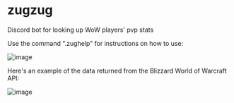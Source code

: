 # zugzug
Discord bot for looking up WoW players' pvp stats

Use the command ".zughelp" for instructions on how to use:

![image](https://user-images.githubusercontent.com/55600182/226732276-4811af24-629b-4e04-8f4d-5be0b7871175.png)

Here's an example of the data returned from the Blizzard World of Warcraft API:

![image](https://user-images.githubusercontent.com/55600182/226732789-6f375494-384c-4f33-86c6-2de6ad35f283.png)

